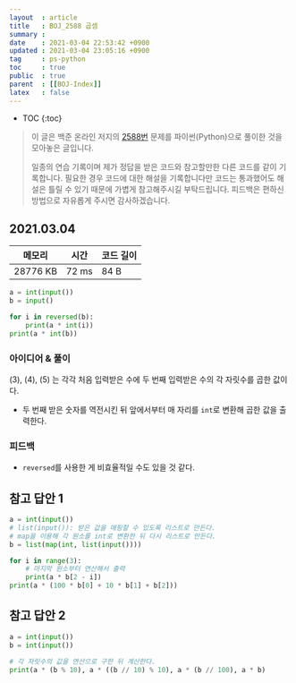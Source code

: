 ```yaml
---
layout  : article
title   : BOJ_2588 곱셈
summary : 
date    : 2021-03-04 22:53:42 +0900
updated : 2021-03-04 23:05:16 +0900
tag     : ps-python
toc     : true
public  : true
parent  : [[BOJ-Index]]
latex   : false
---
```

* TOC
{:toc}

> 이 글은 백준 온라인 저지의 [2588번](https://www.acmicpc.net/problem/2588) 문제를 파이썬(Python)으로 풀이한 것을 모아놓은 글입니다.
>
> 일종의 연습 기록이며 제가 정답을 받은 코드와 참고할만한 다른 코드를 같이 기록합니다. 필요한 경우 코드에 대한 해설을 기록합니다만 코드는 통과했어도 해설은 틀릴 수 있기 때문에 가볍게 참고해주시길 부탁드립니다. 피드백은 편하신 방법으로 자유롭게 주시면 감사하겠습니다.

## 2021.03.04

| 메모리    | 시간  | 코드 길이 |
| --------- | ----- | --------- |
| 28776 KB  | 72 ms | 84 B      |

```python
a = int(input())
b = input()

for i in reversed(b):
    print(a * int(i))
print(a * int(b))

```

### 아이디어 & 풀이

(3), (4), (5) 는 각각 처음 입력받은 수에 두 번째 입력받은 수의 각 자릿수를 곱한 값이다.

* 두 번째 받은 숫자를 역전시킨 뒤 앞에서부터 매 자리를 `int`로 변환해 곱한 값을 출력한다.

### 피드백

* `reversed`를 사용한 게 비효율적일 수도 있을 것 같다.

## 참고 답안 1

```python
a = int(input())
# list(input()): 받은 값을 매핑할 수 있도록 리스트로 만든다.
# map을 이용해 각 원소를 int로 변환한 뒤 다시 리스트로 만든다.
b = list(map(int, list(input())))

for i in range(3):
    # 마지막 원소부터 연산해서 출력
    print(a * b[2 - i])
print(a * (100 * b[0] + 10 * b[1] + b[2]))
```

## 참고 답안 2

```python
a = int(input())
b = int(input())

# 각 자릿수의 값을 연산으로 구한 뒤 계산한다.
print(a * (b % 10), a * ((b // 10) % 10), a * (b // 100), a * b)
```
